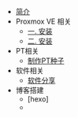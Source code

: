 * [简介](/)
* Proxmox VE 相关
  * [一. 安装]()
  * [二. 安装]()
* PT相关
  * [制作PT种子](_posts/使用transmission制作PT种子.md)
* 软件相关
  * [软件分享](new/软件分享.md)
* 博客搭建
  * [hexo]
  * 